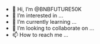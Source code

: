 - 👋 Hi, I’m @BNBFUTURE50K
- 👀 I’m interested in ...
- 🌱 I’m currently learning ...
- 💞️ I’m looking to collaborate on ...
- 📫 How to reach me ...

<!---
BNBFUTURE50K/BNBFUTURE50K is a ✨ special ✨ repository because its `README.md` (this file) appears on your GitHub profile.
You can click the Preview link to take a look at your changes.
--->
